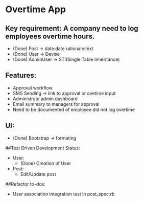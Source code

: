 # Overtime App

## Key requirement: A company need to log employees overtime hours.
- (Done) Post -> date:date rationale:text
-	(Done) User -> Devise
- (Done) AdminUser -> STI(Single Table Inheritance)

## Features:
- Approval workflow
- SMS Sending -> link to approval or ovetime input
- Administrate admin dashboard
- Email summary to managers for approval
- Need to be documented of employee did not log overtime

## UI:
- (Done) Bootstrap -> formating

##Test Driven Development Status:
- User:
	+ (Done) Creation of User
- Post:
	+ Edit/Update post

##Refactor to-dos:
- User association integration test in post_spec.rb